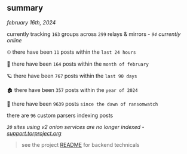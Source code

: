 
## summary
_february 16th, 2024_

currently tracking `163` groups across `299` relays & mirrors - _`94` currently online_

⏲ there have been `11` posts within the `last 24 hours`

🦈 there have been `164` posts within the `month of february`

🪐 there have been `767` posts within the `last 90 days`

🏚 there have been `357` posts within the `year of 2024`

🦕 there have been `9639` posts `since the dawn of ransomwatch`

there are `96` custom parsers indexing posts

_`20` sites using v2 onion services are no longer indexed - [support.torproject.org](https://support.torproject.org/onionservices/v2-deprecation/)_

> see the project [README](https://github.com/joshhighet/ransomwatch#ransomwatch--) for backend technicals
